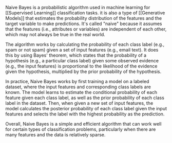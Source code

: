 
Naive Bayes is a probabilistic algorithm used in machine learning for [[Supervised Learning]] classification tasks. it is also a type of  [[Generative Models]]  that estimates the probability distribution of the features and the target variable to make predictions. It's called "naive" because it assumes that the features (i.e., attributes or variables) are independent of each other, which may not always be true in the real world.

The algorithm works by calculating the probability of each class label (e.g., spam or not spam) given a set of input features (e.g., email text). It does this by using Bayes' theorem, which states that the probability of a hypothesis (e.g., a particular class label) given some observed evidence (e.g., the input features) is proportional to the likelihood of the evidence given the hypothesis, multiplied by the prior probability of the hypothesis.

In practice, Naive Bayes works by first training a model on a labeled dataset, where the input features and corresponding class labels are known. The model learns to estimate the conditional probability of each feature given each class label, as well as the prior probability of each class label in the dataset. Then, when given a new set of input features, the model calculates the posterior probability of each class label given the input features and selects the label with the highest probability as the prediction.

Overall, Naive Bayes is a simple and efficient algorithm that can work well for certain types of classification problems, particularly when there are many features and the data is relatively sparse.



